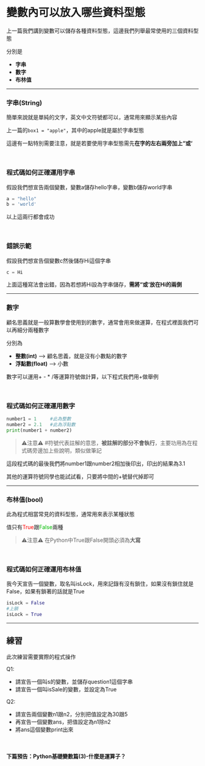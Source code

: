 # 變數內可以放入哪些資料型態

上一篇我們講到變數可以儲存各種資料型態，這邊我們列舉最常使用的三個資料型態

分別是
- **字串**
- **數字**
- **布林值**

---

### 字串(String)

簡單來說就是單純的文字，英文中文符號都可以，通常用來顯示某些內容

上一篇的```box1 = "apple"```，其中的apple就是屬於字串型態

這邊有一點特別需要注意，就是若要使用字串型態需先**在字的左右兩旁加上“或‘**

&nbsp;

### 程式碼如何正確運用字串

假設我們想宣告兩個變數，變數a儲存hello字串，變數b儲存world字串

```py
a = "hello"
b = 'world'
```
以上這兩行都會成功

&nbsp;

### 錯誤示範

假設我們想宣告個變數c然後儲存Hi這個字串

```py
c = Hi
```
上面這種寫法會出錯，因為若想將Hi設為字串儲存，**需將“或‘放在Hi的兩側**

---

### 數字

顧名思義就是一般算數學會使用到的數字，通常會用來做運算，在程式裡面我們可以再細分兩種數字

分別為

- **整數(int)** --> 顧名思義，就是沒有小數點的數字
- **浮點數(float)** --> 小數

數字可以運用+ - * /等運算符號做計算，以下程式我們用+做舉例

&nbsp;

### 程式碼如何正確運用數字

```py
number1 = 1     #此為整數
number2 = 2.1   #此為浮點數
print(number1 + number2)
```
> ⚠注意⚠ #符號代表註解的意思，**被註解的部分不會執行**，主要功用為在程式碼旁邊加上些說明，類似做筆記

這段程式碼的最後我們將number1跟number2相加後印出，印出的結果為3.1

其他的運算符號同學也能試試看，只要將中間的+號替代掉即可

---

### 布林值(bool)

此為程式相當常見的資料型態，通常用來表示某種狀態

值只有<font color="#FF0000">True</font>跟<font color="#00BB00">False</font>兩種
> ⚠注意⚠ 在Python中True跟False開頭必須為**大寫**

&nbsp;

### 程式碼如何正確運用布林值

我今天宣告一個變數，取名叫isLock，用來記錄有沒有鎖住，如果沒有鎖住就是False，如果有鎖著的話就是True

``` py
isLock = False
#上鎖
isLock = True
```

---

## 練習

此次練習需要實際的程式操作

Q1: 
- 請宣告一個叫s的變數，並儲存question1這個字串
- 請宣告一個叫isSale的變數，並設定為True

Q2: 
- 請宣告兩個變數n1跟n2，分別把值設定為30跟5
- 再宣告一個變數ans，把值設定為n1除n2
- 將ans這個變數print出來

&nbsp;

#### 下篇預告：Python基礎變數篇(3)-什麼是運算子？